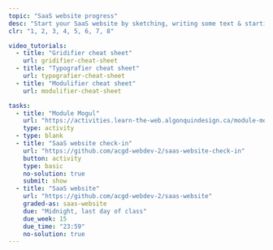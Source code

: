 ```yaml
---
topic: "SaaS website progress"
desc: "Start your SaaS website by sketching, writing some text & starting to code."
clr: "1, 2, 3, 4, 5, 6, 7, 8"

video_tutorials:
  - title: "Gridifier cheat sheet"
    url: gridifier-cheat-sheet
  - title: "Typografier cheat sheet"
    url: typografier-cheat-sheet
  - title: "Modulifier cheat sheet"
    url: modulifier-cheat-sheet

tasks:
  - title: "Module Mogul"
    url: "https://activities.learn-the-web.algonquindesign.ca/module-mogul/"
    type: activity
  - type: blank
  - title: "SaaS website check-in"
    url: "https://github.com/acgd-webdev-2/saas-website-check-in"
    button: activity
    type: basic
    no-solution: true
    submit: show
  - title: "SaaS website"
    url: "https://github.com/acgd-webdev-2/saas-website"
    graded-as: saas-website
    due: "Midnight, last day of class"
    due_week: 15
    due_time: "23:59"
    no-solution: true
---
```

